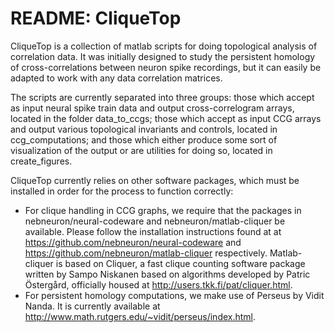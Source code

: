 README: CliqueTop
===

CliqueTop is a collection of matlab scripts for doing topological analysis of correlation data. It was initially designed to study the persistent homology of cross-correlations between neuron spike recordings, but it can easily be adapted to work with any data correlation matrices.

The scripts are currently separated into three groups: those which accept as input neural spike train data and output cross-correlogram arrays, located in the folder data_to_ccgs; those which accept as input CCG arrays and output various topological invariants and controls, located in ccg_computations; and those which either produce some sort of visualization of the output or are utilities for doing so, located in create_figures.

CliqueTop currently relies on other software packages, which must be installed in order for the process to function correctly: 

 * For clique handling in CCG graphs, we require that the packages in nebneuron/neural-codeware and nebneuron/matlab-cliquer be available. Please follow the installation instructions found at at https://github.com/nebneuron/neural-codeware and https://github.com/nebneuron/matlab-cliquer respectively. Matlab-cliquer is based on Cliquer, a fast clique counting software package written by Sampo Niskanen based on algorithms developed by Patric Östergård, officially housed at http://users.tkk.fi/pat/cliquer.html.
 * For persistent homology computations, we make use of Perseus by Vidit Nanda. It is currently available at http://www.math.rutgers.edu/~vidit/perseus/index.html.
